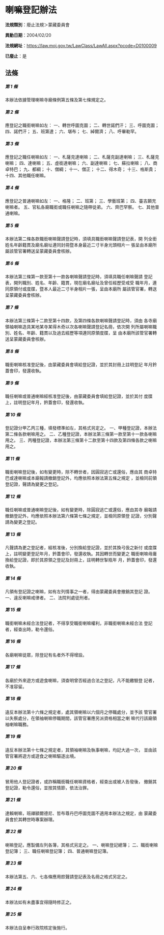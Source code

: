 # 喇嘛登記辦法

**法規類別**：廢止法規＞蒙藏委員會

**異動日期**：2004/02/20  

**法規網址**：https://law.moj.gov.tw/LawClass/LawAll.aspx?pcode=D0100009

**已廢止**：是



## 法條
##### 第 1 條
本辦法依據管理喇嘛寺廟條例第五條及第七條規定之。

##### 第 2 條
應登記之職銜喇嘛如左：
一、轉世呼圖克圖；
二、轉世諾們汗；
三、呼圖克圖；
四、諾們汗；
五、班第達；
六、堪布；
七、綽爾濟；
八、呼畢勒罕。


##### 第 3 條
應登記之職任喇嘛如左：
一、札薩克達喇嘛；
二、札薩克副達喇嘛；
三、札薩克喇嘛；
四、達喇嘛；
五、虛銜達喇嘛；
六、副達喇嘛；
七、蘇拉喇嘛；
八、商卓特巴；
九、都綱；
十、僧綱；
十一、僧正；
十二、得木奇；
十三、格斯貴；
十四、其他職任喇嘛。


##### 第 4 條
應登記之普通喇嘛如左：
一、格隆；
二、班第；
三、學藝班第；
四、臺吉願充喇嘛者。
五、官私各廟職銜或職任喇嘛之隨帶徒弟。
六、齊巴罕察。
七、其他普通喇嘛。


##### 第 5 條
本辦法第二條各款職銜喇嘛聲請登記時，須填具職銜喇嘛聲請登記表，開
列全銜姓名年齡籍貫及廟名廟址連同封冊暨本身最近二寸半身光頭相片一
張呈由本廟所屬該管官署轉送呈蒙藏委員會核辦。

##### 第 6 條
本辦法第三條第一款至第十一款各喇嘛聲請登記時，須填具職任喇嘛聲請
登記表，開列職別、姓名、年齡、籍貫，現在廟名廟址及曾任經歷受戒受
職年月，連同原領付或度牒，暨本人最近二寸半身相片一張，呈由本廟所
屬該管官署，轉送呈蒙藏委員會核辦。

##### 第 7 條
本辦法第三條第十二款至第十四款，及第四條各款喇嘛聲請登記時，須由
各寺廟領袖喇嘛造具某地某寺某得木奇以次各喇嘛聲請登記名冊，依次開
列所屬喇嘛職別、姓名、年齡、籍貫以及過去經歷等項連同原領度牒，呈
由本廟所該管官署轉送呈蒙藏委員會核辦。

##### 第 8 條
職銜喇嘛核准登記後，由蒙藏委員會填給登記證，並於其封冊上註明登記
年月鈐蓋會印，發還收執。

##### 第 9 條
職任喇嘛或普通喇嘛經核准登記後，由蒙藏委員會填給登記證，並於其付
度牒上，註明登記年月，鈐蓋會印，發還收執。

##### 第 10 條
登記證分甲乙丙三種，填發標準如左，其格式另定之。
一、甲種登記證，本辦法第二條各款喇嘛用之。
二、乙種登記證，本辦法第三條第一款至第十一款各喇嘛用之。
三、丙種登記證，本辦法第三條第十二款至第十四款及第四條各款之喇嘛
    用之。


##### 第 11 條
職銜喇嘛登記後，如有變更時，除不轉世者，因圓寂逃亡或還俗，應由其
商卓特巴或達喇嘛或本廟報請撤銷登記外，均應依照本辦法第五條之規定
，並檢同前領登記證，聲請為變更之登記。

##### 第 12 條
職任喇嘛或普通喇嘛登記後，如有變更時，除圓寂逃亡或還俗，應由其寺
廟報請撤銷登記外，均應依照本辦法第六條第七條之規定，並檢同原領登
記證，分別聲請為變更之登記。

##### 第 13 條
凡聲請為更之登記者，經核准後，分別換給登記證，並於其換弓伋之新付
或度牒上，註明變更登記年月，鈐蓋會印，發還收執。其因轉世而變更之
職銜喇嘛毋庸換給登記證，即於其原領之登記及封冊上，註明轉世掣瓶年
月，鈐蓋會印，發還收執。

##### 第 14 條
凡領有登記證之喇嘛，如有左列情事之一者，得由蒙藏委員會撤銷其登記
證。
一、違反喇嘛戒律者。
二、法院判處徒刑者。


##### 第 15 條
職銜喇嘛未經合法登記者，不得享受職銜喇嘛權利，非職銜喇嘛未經合法
登記者，經查出時，勒令還俗。

##### 第 16 條
各廟喇嘛徒眾，除登記有名者外不得增設。

##### 第 17 條
各廟於外來遊方或遊食喇嘛，須查明曾否經過合法之登記，凡不能繳驗登
記者，不准容留。

##### 第 18 條
違反本辦法第十六條之規定者，處其領喇嘛以六個月之停職處分，並予該
管官署以失察處分，在領袖喇嘛停職期間，該管官署應另派資格相當之喇
嘛代行該廟領袖喇嘛職務。

##### 第 19 條
違反本辦法第十七條之規定者，其領袖喇嘛及執事喇嘛，均記大過一次，
並由該管官署將遊方或遊食之喇嘛驅逐出境。

##### 第 20 條
冒用他人登記證者，或詐稱職銜職任喇嘛資格者，經查出或被人告發後，
撤銷其登記證，勒令還俗，並按其情節，依法治罪。

##### 第 21 條
達賴喇嘛，班禪額爾德尼、哲布尊丹巴呼圖克圖不適用本辦法之規定，由
蒙藏委員會於其轉世時專案辦理。

##### 第 22 條
喇嘛登記，應製備左列各簿，其格式另定之。
一、喇嘛登記總簿；
二、職銜喇嘛登記簿；
三、職任喇嘛登記簿；
四、普通喇嘛登記簿。


##### 第 23 條
本辦法第五、六、七各條應用欴聲請登記表及名冊之格式另定之。

##### 第 24 條
本辦法如有未盡事宜得隨時修正之。

##### 第 25 條
本辦法自呈奉行政院核定後施行。


